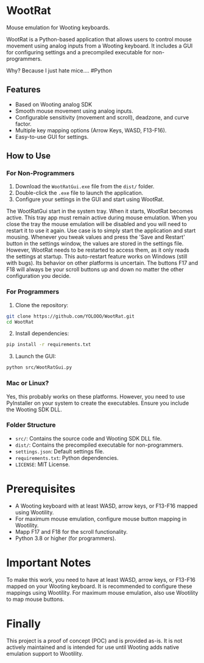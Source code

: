 # WootRat
Mouse emulation for Wooting keyboards.

WootRat is a Python-based application that allows users to control mouse movement using analog inputs from a Wooting keyboard. It includes a GUI for configuring settings and a precompiled executable for non-programmers.

Why? Because I just hate mice.... #Python

## Features
- Based on Wooting analog SDK
- Smooth mouse movement using analog inputs.
- Configurable sensitivity (movement and scroll), deadzone, and curve factor.
- Multiple key mapping options (Arrow Keys, WASD, F13-F16).
- Easy-to-use GUI for settings.

## How to Use
### For Non-Programmers
1. Download the `WootRatGui.exe` file from the `dist/` folder.
2. Double-click the `.exe` file to launch the application.
3. Configure your settings in the GUI and start using WootRat.

The WootRatGui start in the system tray. When it starts, WootRat becomes active.
This tray app must remain active during mouse emulation.
When you close the tray the mouse emulation will be disabled and you will need to restart it to use it again. Use case is to simply start the application and start mousing. Whenever you tweak values and press the 'Save and Restart' button in the settings window, the values are stored in the settings file. However, WootRat needs to be restarted to access them, as it only reads the settings at startup. This auto-restart feature works on Windows (still with bugs). Its behavior on other platforms is uncertain.
The buttons F17 and F18 will always be your scroll buttons up and down no matter the other configuration you decide.

### For Programmers
1. Clone the repository: 
```bash
git clone https://github.com/YOLOOO/WootRat.git
cd WootRat
```
2.  Install dependencies:
```bash
pip install -r requirements.txt
```
3.  Launch the GUI:
```bash
python src/WootRatGui.py
```
### Mac or Linux?
Yes, this probably works on these platforms. However, you need to use PyInstaller on your system to create the executables. Ensure you include the Wooting SDK DLL.

### Folder Structure
- `src/`: Contains the source code and Wooting SDK DLL file.
- `dist/`: Contains the precompiled executable for non-programmers.
- `settings.json`: Default settings file.
- `requirements.txt`: Python dependencies.
- `LICENSE`: MIT License.

# Prerequisites
- A Wooting keyboard with at least WASD, arrow keys, or F13-F16 mapped using Wootility.
- For maximum mouse emulation, configure mouse button mapping in Wootility.
- Mapp F17 and F18 for the scroll functionality.
- Python 3.8 or higher (for programmers).

# Important Notes
To make this work, you need to have at least WASD, arrow keys, or F13-F16 mapped on your Wooting keyboard. It is recommended to configure these mappings using Wootility. For maximum mouse emulation, also use Wootility to map mouse buttons.

# Finally
This project is a proof of concept (POC) and is provided as-is. It is not actively maintained and is intended for use until Wooting adds native emulation support to Wootility.
